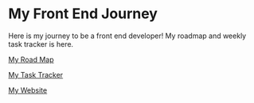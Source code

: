 # My Front End Journey
Here is my journey to be a front end developer! My roadmap and weekly task tracker is here.

[My Road Map](https://myfrontendjourney.notion.site/Yol-Haritas-3828f22143154889a92eeca6240d0e5c)

[My Task Tracker](https://myfrontendjourney.notion.site/29d93b7109ff43c4a6d1a45a7c61c3ae?v=f286cd3ee57d4fc1a9500ccaa1e2cb2f)

[My Website](http://erdemalptug.com/)
